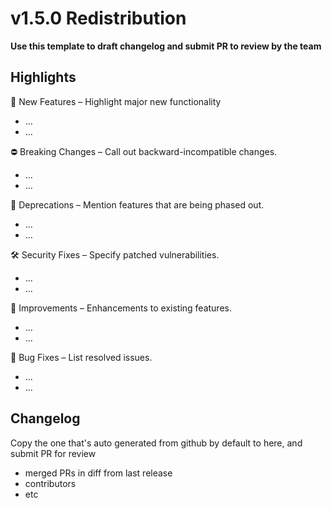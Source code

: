 # v1.5.0 Redistribution

**Use this template to draft changelog and submit PR to review by the team**


## Highlights

🚀 New Features – Highlight major new functionality
- ...
- ...

⛔ Breaking Changes – Call out backward-incompatible changes.
- ...
- ...

📌 Deprecations – Mention features that are being phased out.
- ...
- ...

🛠️ Security Fixes – Specify patched vulnerabilities.
- ...
- ...

🔧 Improvements – Enhancements to existing features.
- ...
- ...

🐛 Bug Fixes – List resolved issues.
- ...
- ...


## Changelog

Copy the one that's auto generated from github by default to here, and submit PR for review


- merged PRs in diff from last release
- contributors
- etc
